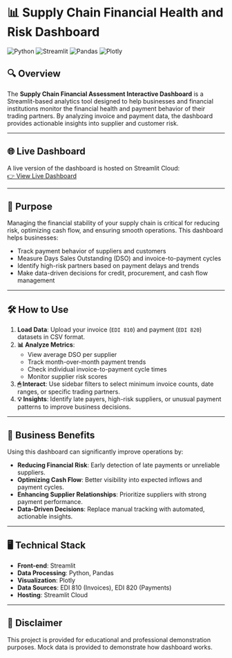 # 📊 Supply Chain Financial Health and Risk Dashboard

![Python](https://img.shields.io/badge/Python-3.13.5-blue)
![Streamlit](https://img.shields.io/badge/Streamlit-1.48.1-orange)
![Pandas](https://img.shields.io/badge/Pandas-2.3.1-blue)
![Plotly](https://img.shields.io/badge/Plotly-6.3.0-purple)

## 🔍 Overview
The **Supply Chain Financial Assessment Interactive Dashboard** is a Streamlit-based analytics tool designed to help businesses and financial institutions monitor the financial health and payment behavior of their trading partners. By analyzing invoice and payment data, the dashboard provides actionable insights into supplier and customer risk.

---

## 🌐 Live Dashboard
A live version of the dashboard is hosted on Streamlit Cloud:  
[👉 View Live Dashboard](https://kawandag.github.io/edi_supply_chain_dashboard/)

---

## 🎯 Purpose
Managing the financial stability of your supply chain is critical for reducing risk, optimizing cash flow, and ensuring smooth operations. This dashboard helps businesses:

- Track payment behavior of suppliers and customers
- Measure Days Sales Outstanding (DSO) and invoice-to-payment cycles
- Identify high-risk partners based on payment delays and trends
- Make data-driven decisions for credit, procurement, and cash flow management

---

## 🛠 How to Use
1. **Load Data**: Upload your invoice (`EDI 810`) and payment (`EDI 820`) datasets in CSV format.  
2. **📊 Analyze Metrics**:
   - View average DSO per supplier
   - Track month-over-month payment trends
   - Check individual invoice-to-payment cycle times
   - Monitor supplier risk scores
3. **🖱 Interact**: Use sidebar filters to select minimum invoice counts, date ranges, or specific trading partners.  
4. **💡 Insights**: Identify late payers, high-risk suppliers, or unusual payment patterns to improve business decisions.

---

## 🚀 Business Benefits
Using this dashboard can significantly improve operations by:

- **Reducing Financial Risk**: Early detection of late payments or unreliable suppliers.  
- **Optimizing Cash Flow**: Better visibility into expected inflows and payment cycles.  
- **Enhancing Supplier Relationships**: Prioritize suppliers with strong payment performance.  
- **Data-Driven Decisions**: Replace manual tracking with automated, actionable insights.

---

## 🖥 Technical Stack
- **Front-end**: Streamlit  
- **Data Processing**: Python, Pandas  
- **Visualization**: Plotly  
- **Data Sources**: EDI 810 (Invoices), EDI 820 (Payments)  
- **Hosting**: Streamlit Cloud

---

## 📜 Disclaimer
This project is provided for educational and professional demonstration purposes. Mock data is provided to demonstrate how dashboard works. 
